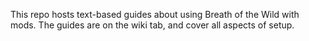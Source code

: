 This repo hosts text-based guides about using Breath of the Wild with mods. The guides are on the wiki tab, and cover all aspects of setup.
